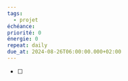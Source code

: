 ```yaml
---
tags:
  - projet
échéance: 
priorité: 0
énergie: 0
repeat: daily
due_at: 2024-08-26T06:00:00.000+02:00
---
```

- [ ] 
